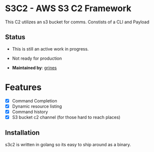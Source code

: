 # S3C2 - AWS S3 C2 Framework

This C2 utilizes an s3 bucket for comms. Constists of a CLI and Payload

## Status
- This is still an active work in progress.
- Not ready for production

- **Maintained by**:
[grines](https://github.com/)

# Features
- [X] Command Completion
- [X] Dynamic resource listing
- [X] Command history
- [X] S3 bucket c2 channel (for those hard to reach places)

## Installation

s3c2 is written in golang so its easy to ship around as a binary.
